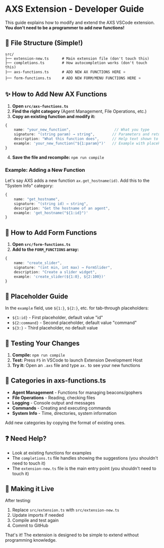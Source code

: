 # AXS Extension - Developer Guide

This guide explains how to modify and extend the AXS VSCode extension. **You don't need to be a programmer to add new functions!**

## 📁 File Structure (Simple!)

```
src/
├── extension-new.ts      # Main extension file (don't touch this)
├── completions.ts        # How autocompletion works (don't touch this)
├── axs-functions.ts      # ADD NEW AX FUNCTIONS HERE ⭐
├── form-functions.ts     # ADD NEW FORM/MENU FUNCTIONS HERE ⭐
```

## ✨ How to Add New AX Functions

1. **Open `src/axs-functions.ts`**
2. **Find the right category** (Agent Management, File Operations, etc.)
3. **Copy an existing function and modify it:**

```typescript
{
    name: "your_new_function",                    // What you type
    signature: "(string param) → string",        // Parameters and return type  
    description: "What this function does",      // Help text shown to user
    example: 'your_new_function("${1:param}")'   // Example with placeholders
}
```

4. **Save the file and recompile:** `npm run compile`

### Example: Adding a New Function

Let's say AXS adds a new function `ax.get_hostname(id)`. Add this to the "System Info" category:

```typescript
{
    name: "get_hostname",
    signature: "(string id) → string", 
    description: "Get the hostname of an agent",
    example: 'get_hostname("${1:id}")'
}
```

## 🎨 How to Add Form Functions

1. **Open `src/form-functions.ts`**
2. **Add to the `FORM_FUNCTIONS` array:**

```typescript
{
    name: "create_slider", 
    signature: "(int min, int max) → FormSlider",
    description: "Create a slider widget",
    example: 'create_slider(${1:0}, ${2:100})'
}
```

## 📝 Placeholder Guide

In the `example` field, use `${1:}`, `${2:}`, etc. for tab-through placeholders:
- `${1:id}` - First placeholder, default value "id"
- `${2:command}` - Second placeholder, default value "command"  
- `${3:}` - Third placeholder, no default value

## 🚀 Testing Your Changes

1. **Compile:** `npm run compile`
2. **Test:** Press `F5` in VSCode to launch Extension Development Host
3. **Try it:** Open an `.axs` file and type `ax.` to see your new functions

## 📂 Categories in axs-functions.ts

- **Agent Management** - Functions for managing beacons/gophers
- **File Operations** - Reading, checking files  
- **Logging** - Console output and messages
- **Commands** - Creating and executing commands
- **System Info** - Time, directories, system information

Add new categories by copying the format of existing ones.

## ❓ Need Help?

- Look at existing functions for examples
- The `completions.ts` file handles showing the suggestions (you shouldn't need to touch it)
- The `extension-new.ts` file is the main entry point (you shouldn't need to touch it)

## 🔄 Making it Live

After testing:
1. Replace `src/extension.ts` with `src/extension-new.ts` 
2. Update imports if needed
3. Compile and test again
4. Commit to GitHub

That's it! The extension is designed to be simple to extend without programming knowledge.